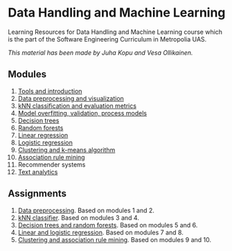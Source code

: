 # Data Handling and Machine Learning

Learning Resources for Data Handling and Machine Learning course
which is the part of the Software Engineering Curriculum in Metropolia UAS.

_This material has been made by Juha Kopu and Vesa Ollikainen._

## Modules

1. [Tools and introduction](Tools_and_introduction.ipynb)
2. [Data preprocessing and visualization](Data_preprocessing_and_visualization.ipynb)
3. [kNN classification and evaluation metrics](kNN_classification.ipynb)
4. [Model overfitting, validation, process models](Model_overfitting_validation_process_models.ipynb)
5. [Decision trees](Decision_tree.ipynb)
6. [Random forests](Random_forests.ipynb)
7. [Linear regression](Linear_regression.ipynb)
8. [Logistic regression](Logistic_regression.ipynb)
9. [Clustering and k-means algorithm](Clustering_and_kmeans.ipynb)
10. [Association rule mining](Association.ipynb)
11. Recommender systems
12. [Text analytics](Text_analytics.ipynb)

## Assignments

1. [Data preprocessing](assignments/Assignment_Data_preprocessing.md). Based on modules 1 and 2.
2. [kNN classifier](assignments/Assignment_kNN_classifier.md). Based on modules 3 and 4.
3. [Decision trees and random forests](assignments/Assignment_Decision_trees_and_random_forests.md). Based on modules 5 and 6.
4. [Linear and logistic regression](assignments/Assignment_Linear_and_logistic_regression.md). Based on modules 7 and 8.
5. [Clustering and association rule mining](assignments/Assignment_Clustering_and_association_rule_mining.md). Based on modules 9 and 10.

